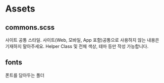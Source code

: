 # Assets

## commons.scss

사이트 공통 스타일. 
사이트(Web, 모바일, App 포함)공통으로 사용하지 않는 내용은 기재하지 말아주세요.
Helper Class 및 전체 색상, 테마 등만 작성 가능합니다.

## fonts

폰트를 담아두는 폴더
